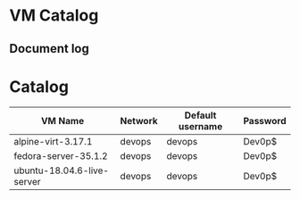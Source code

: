 # VM Catalog

## Document log



# Catalog

|VM Name|Network|Default username| Password|
|--|--|--|--|
|alpine-virt-3.17.1|devops|devops|Dev0p$|
|fedora-server-35.1.2|devops|devops|Dev0p$|
|ubuntu-18.04.6-live-server|devops|devops|Dev0p$|
